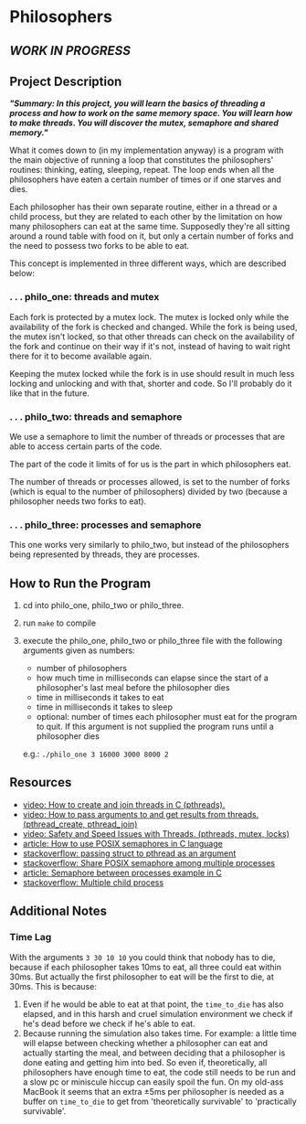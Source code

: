 # Philosophers
## ***WORK IN PROGRESS***

## Project Description

***"Summary:  In this project, you will learn the basics of threading a process and how to work on the same memory space. You will learn how to make threads. You will discover the mutex, semaphore and shared memory."***

What it comes down to (in my implementation anyway) is a program with the main objective of running a loop that constitutes the philosophers' routines: thinking, eating, sleeping, repeat. The loop ends when all the philosophers have eaten a certain number of times or if one starves and dies.

Each philosopher has their own separate routine, either in a thread or a child process, but they are related to each other by the limitation on how many philosophers can eat at the same time. Supposedly they're all sitting around a round table with food on it, but only a certain number of forks and the need to possess two forks to be able to eat.

This concept is implemented in three different ways, which are described below:

### . . . **philo_one: threads and mutex**

Each fork is protected by a mutex lock. The mutex is locked only while the availability of the fork is checked and changed. While the fork is being used, the mutex isn't locked, so that other threads can check on the availability of the fork and continue on their way if it's not, instead of having to wait right there for it to become available again.

Keeping the mutex locked while the fork is in use should result in much less locking and unlocking and with that, shorter and code. So I'll probably do it like that in the future.

### . . . **philo_two: threads and semaphore**

We use a semaphore to limit the number of threads or processes that are able to access certain parts of the code.

The part of the code it limits of for us is the part in which philosophers eat.

The number of threads or processes allowed, is set to the number of forks (which is equal to the number of philosophers) divided by two (because a philosopher needs two forks to eat).

### . . . **philo_three: processes and semaphore**

This one works very similarly to philo_two, but instead of the philosophers being represented by threads, they are processes.

## How to Run the Program

1. cd into philo_one, philo_two or philo_three.
2. run `make` to compile
3. execute the philo_one, philo_two or philo_three file with the following arguments given as numbers:
	- number of philosophers
	- how much time in milliseconds can elapse since the start of a philosopher's last meal before the philosopher dies
	- time in milliseconds it takes to eat
	- time in milliseconds it takes to sleep
	- optional: number of times each philosopher must eat for the program to quit. If this argument is not supplied the program runs until a philosopher dies
	
	e.g.: `./philo_one 3 16000 3000 8000 2`

## Resources
- [video: How to create and join threads in C (pthreads).](https://www.youtube.com/watch?v=uA8X5zNOGw8&list=PL9IEJIKnBJjFZxuqyJ9JqVYmuFZHr7CFM)
- [video: How to pass arguments to and get results from threads. (pthread_create, pthread_join)](https://www.youtube.com/watch?v=It0OFCbbTJE&list=PL9IEJIKnBJjFZxuqyJ9JqVYmuFZHr7CFM&index=2)
- [video: Safety and Speed Issues with Threads. (pthreads, mutex, locks)](https://www.youtube.com/watch?v=9axu8CUvOKY&list=PL9IEJIKnBJjFZxuqyJ9JqVYmuFZHr7CFM&index=3)
- [article: How to use POSIX semaphores in C language](https://www.geeksforgeeks.org/use-posix-semaphores-c/#:~:text=To%20lock%20a%20semaphore%20or,int%20sem_post(sem_t%20*sem)%3B)
- [stackoverflow: passing struct to pthread as an argument](https://stackoverflow.com/questions/20196121/passing-struct-to-pthread-as-an-argument)
- [stackoverflow: Share POSIX semaphore among multiple processes](https://stackoverflow.com/questions/32205396/share-posix-semaphore-among-multiple-processes)
- [article: Semaphore between processes example in C](http://www.vishalchovatiya.com/semaphore-between-processes-example-in-c/)
- [stackoverflow: Multiple child process](https://stackoverflow.com/questions/876605/multiple-child-process)

## Additional Notes

### Time Lag
With the arguments `3 30 10 10` you could think that nobody has to die, because if each philosopher takes 10ms to eat, all three could eat within 30ms. But actually the first philosopher to eat will be the first to die, at 30ms. This is because:
1. Even if he would be able to eat at that point, the `time_to_die` has also elapsed, and in this harsh and cruel simulation environment we check if he's dead before we check if he's able to eat.
2. Because running the simulation also takes time. For example: a little time will elapse between checking whether a philosopher can eat and actually starting the meal, and between deciding that a philosopher is done eating and getting him into bed. 
So even if, theoretically, all philosophers have enough time to eat, the code still needs to be run and a slow pc or miniscule hiccup can easily spoil the fun.
On my old-ass MacBook it seems that an extra ±5ms per philosopher is needed as a buffer on `time_to_die` to get from 'theoretically survivable' to 'practically survivable'.
